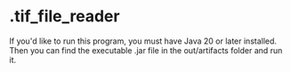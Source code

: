 # .tif_file_reader

If you'd like to run this program, you must have Java 20 or later installed. 
Then you can find the executable .jar file in the out/artifacts folder and run it.
